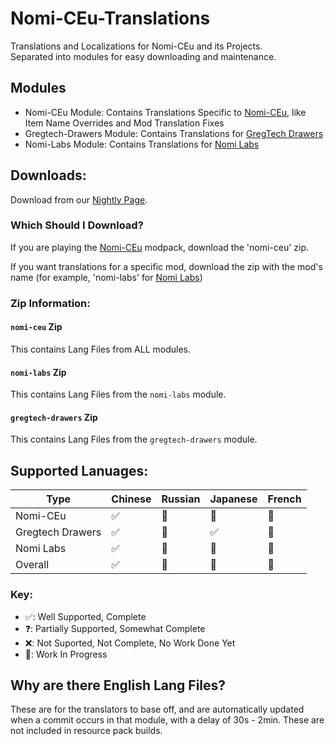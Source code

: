# Nomi-CEu-Translations
Translations and Localizations for Nomi-CEu and its Projects.<br> Separated into modules for easy downloading and maintenance.

## Modules
- Nomi-CEu Module: Contains Translations Specific to [Nomi-CEu](https://github.com/Nomi-CEu/Nomi-CEu), like Item Name Overrides and Mod Translation Fixes
- Gregtech-Drawers Module: Contains Translations for [GregTech Drawers](https://github.com/Nomi-CEu/gregtech-drawers)
- Nomi-Labs Module: Contains Translations for [Nomi Labs](https://github.com/Nomi-CEu/Nomi-Labs)


## Downloads:
Download from our [Nightly Page](https://nightly.link/Nomi-CEu/Nomi-CEu-Translations/workflows/pushbuildpack/main?preview). 

### Which Should I Download?
If you are playing the [Nomi-CEu](https://github.com/Nomi-CEu/Nomi-CEu) modpack, download the 'nomi-ceu' zip.

If you want translations for a specific mod, download the zip with the mod's name (for example, 'nomi-labs' for [Nomi Labs](https://github.com/Nomi-CEu/Nomi-Labs))

### Zip Information:
#### `nomi-ceu` Zip
This contains Lang Files from ALL modules.

#### `nomi-labs` Zip
This contains Lang Files from the `nomi-labs` module.

#### `gregtech-drawers` Zip
This contains Lang Files from the `gregtech-drawers` module.

## Supported Lanuages:

|Type|Chinese|Russian|Japanese|French|
|---|---|---|---|---|
|Nomi-CEu|✅|🔨|🔨|🔨|
|Gregtech Drawers|✅|🔨|✅|🔨|
|Nomi Labs|✅|🔨|🔨|🔨|
|Overall|✅|🔨|🔨|🔨|

### Key:
- ✅: Well Supported, Complete
- ❓: Partially Supported, Somewhat Complete
- ❌: Not Suported, Not Complete, No Work Done Yet
- 🔨: Work In Progress


## Why are there English Lang Files?
These are for the translators to base off, and are automatically updated when a commit occurs in that module, with a delay of 30s - 2min.
These are not included in resource pack builds.
